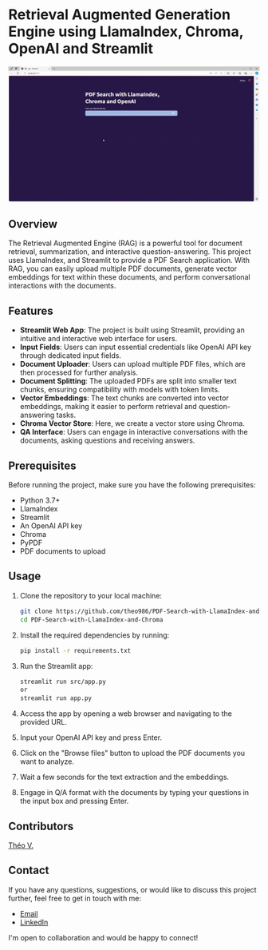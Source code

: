 # Retrieval Augmented Generation Engine using LlamaIndex, Chroma, OpenAI and Streamlit

![Demo](data/demo.gif) 

## Overview

The Retrieval Augmented Engine (RAG) is a powerful tool for document retrieval, summarization, and interactive question-answering. This project uses LlamaIndex, and Streamlit to provide a PDF Search application. With RAG, you can easily upload multiple PDF documents, generate vector embeddings for text within these documents, and perform conversational interactions with the documents. 

## Features

- **Streamlit Web App**: The project is built using Streamlit, providing an intuitive and interactive web interface for users.
- **Input Fields**: Users can input essential credentials like OpenAI API key through dedicated input fields.
- **Document Uploader**: Users can upload multiple PDF files, which are then processed for further analysis.
- **Document Splitting**: The uploaded PDFs are split into smaller text chunks, ensuring compatibility with models with token limits.
- **Vector Embeddings**: The text chunks are converted into vector embeddings, making it easier to perform retrieval and question-answering tasks.
- **Chroma Vector Store**: Here, we create a vector store using Chroma.
- **QA Interface**: Users can engage in interactive conversations with the documents, asking questions and receiving answers. 


## Prerequisites

Before running the project, make sure you have the following prerequisites:

- Python 3.7+
- LlamaIndex
- Streamlit
- An OpenAI API key
- Chroma
- PyPDF
- PDF documents to upload

## Usage

1. Clone the repository to your local machine:

   ```bash
   git clone https://github.com/theo986/PDF-Search-with-LlamaIndex-and-Chroma.git
   cd PDF-Search-with-LlamaIndex-and-Chroma
   ```

2. Install the required dependencies by running:
   ```bash
   pip install -r requirements.txt
   ```

3. Run the Streamlit app:
   ```bash
   streamlit run src/app.py 
   or
   streamlit run app.py
   ```

4. Access the app by opening a web browser and navigating to the provided URL.

5. Input your OpenAI API key and press Enter.

6. Click on the "Browse files" button to upload the PDF documents you want to analyze.

7. Wait a few seconds for the text extraction and the embeddings.

8. Engage in Q/A format with the documents by typing your questions in the input box and pressing Enter.

## Contributors

[Théo V.](https://github.com/theo986)

## Contact

If you have any questions, suggestions, or would like to discuss this project further, feel free to get in touch with me:

- [Email](mailto:tvolcouve@gmail.com)
- [LinkedIn](https://www.linkedin.com/in/théo-volcouve/)

I'm open to collaboration and would be happy to connect!
